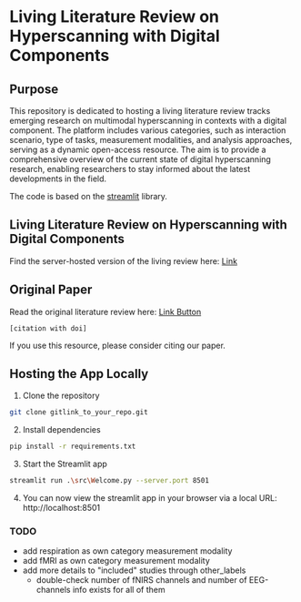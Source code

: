 
# Living Literature Review on Hyperscanning with Digital Components

## Purpose
This repository is dedicated to hosting a living literature review tracks emerging research on multimodal hyperscanning in contexts with a digital 
component. The platform includes various categories, such as interaction scenario, type of tasks, measurement 
modalities, and analysis approaches, serving as a dynamic open-access resource. 
The aim is to provide a comprehensive overview of the current state of digital hyperscanning research, 
enabling researchers to stay informed about the latest developments in the field.

The code is based on the [streamlit](https://streamlit.io/) library.

## Living Literature Review on Hyperscanning with Digital Components
Find the server-hosted version of the living review here:
[Link]()

## Original Paper
Read the original literature review here:
[Link Button]()
```
[citation with doi]
```
If you use this resource, please consider citing our paper. 

## Hosting the App Locally
1. Clone the repository
```bash
git clone gitlink_to_your_repo.git
```
2. Install dependencies
```bash
pip install -r requirements.txt
```
3. Start the Streamlit app
```bash
streamlit run .\src\Welcome.py --server.port 8501
```
4. You can now view the streamlit app in your browser via a local URL: 
http://localhost:8501


### TODO
- add respiration as own category measurement modality
- add fMRI as own category measurement modality
- add more details to "included" studies through other_labels 
  - double-check number of fNIRS channels and number of EEG-channels info exists for all of them